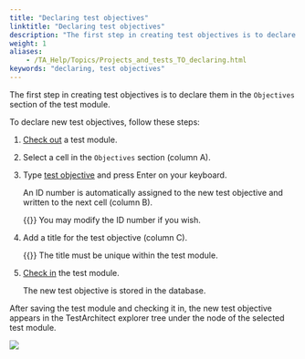 ```yaml
--- 
title: "Declaring test objectives"
linktitle: "Declaring test objectives"
description: "The first step in creating test objectives is to declare them in the Objectives section of the test module."
weight: 1
aliases: 
    - /TA_Help/Topics/Projects_and_tests_TO_declaring.html
keywords: "declaring, test objectives"
---
```


The first step in creating test objectives is to declare them in the `Objectives` section of the test module.

To declare new test objectives, follow these steps:

1.  [Check out](/user-guide/projects-and-project-items/project-items/revision-control/check-out) a test module.

2.  Select a cell in the `Objectives` section \(column A\).

3.  Type [test objective](/automation-guide/action-based-testing-language/built-in-actions/test-support-actions/documentary/test-objective) and press Enter on your keyboard.

    An ID number is automatically assigned to the new test objective and written to the next cell \(column B\).

    {{<tip>}} You may modify the ID number if you wish.

4.  Add a title for the test objective \(column C\).

    {{<note>}} The title must be unique within the test module.

5.  [Check in](/user-guide/projects-and-project-items/project-items/revision-control/check-in) the test module.

    The new test objective is stored in the database.


After saving the test module and checking it in, the new test objective appears in the TestArchitect explorer tree under the node of the selected test module.

![](/images/TA_Help/Images/ug_testobjective.png)



